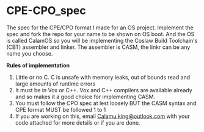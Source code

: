 # CPE-CPO_spec
The spec for the CPE/CPO format I made for an OS project. Implement the spec and fork the repo for your name to be shown on OS boot.
And the OS is called CalamOS so you will be implementing the Coslaw Build Toolchain's (CBT) assembler and linker. The assembler is CASM, the linkr can be any name you choose.

**Rules of implementation**
1. Little or no C. C is unsafe with memory leaks, out of bounds read and large amounts of runtime errors
2. It must be in Vox or C++. Vox and C++ compilers are available already and so makes it a good choice for implementing CASM.
3. You must follow the CPO spec at lest loosely BUT the CASM syntax and CPE format MUST be followed 1 to 1
4. If you are working on this, email Calamu.king@outlook.com with your code attached for more detsils or if you are done.
   
